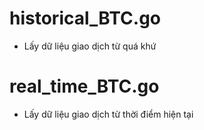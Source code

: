 # historical_BTC.go
- Lấy dữ liệu giao dịch từ quá khứ 
# real_time_BTC.go
- Lấy dữ liệu giao dịch từ thời điểm hiện tại